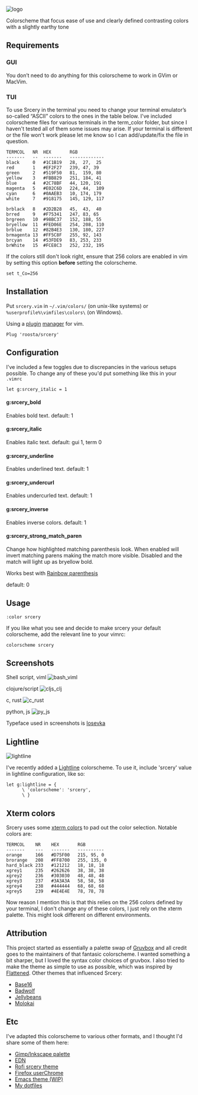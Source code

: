![logo](https://user-images.githubusercontent.com/4509009/34464311-af369b46-ee79-11e7-9000-a008c1af95d3.png)

Colorscheme that focus ease of use and clearly defined contrasting colors with a slightly earthy tone

## Requirements

### GUI
You don’t need to do anything for this colorscheme to work in GVim or MacVim.

### TUI
To use Srcery in the terminal you need to change your terminal emulator’s
so-called “ASCII” colors to the ones in the table below. I've included
colorscheme files for various terminals in the term_color folder, but since I
haven't tested all of them some issues may arise. If your terminal is different
or the file won't work please let me know so I can add/update/fix the file in
question.

```
TERMCOL   NR  HEX       RGB
-------   --  -------   -------------
black     0   #1C1B19   28,  27,  25
red       1   #EF2F27   239, 47, 39
green     2   #519F50   81,  159, 80
yellow    3   #FBB829   251, 184, 41
blue      4   #2C78BF   44, 120, 191
magenta   5   #E02C6D   224, 44,  109
cyan      6   #0AAEB3   10, 174, 179
white     7   #918175   145, 129, 117

brblack   8   #2D2B28   45,  43,  40
brred     9   #F75341   247, 83, 65
brgreen   10  #98BC37   152, 188, 55
bryellow  11  #FED06E   254, 208, 110
brblue    12  #82B4E3   130, 180, 227
brmagenta 13  #FF5C8F   255, 92, 143
brcyan    14  #53FDE9   83, 253, 233
brWhite   15  #FCE8C3   252, 232, 195
```

If the colors still don't look right, ensure that 256 colors are enabled in vim by setting this option **before** setting the colorscheme.
```viml
set t_Co=256
```

## Installation

Put `srcery.vim` in `~/.vim/colors/` (on unix-like systems) or `%userprofile%\vimfiles\colors\` (on Windows).

Using a [plugin](https://github.com/junegunn/vim-plug) [manager](https://github.com/tpope/vim-pathogen) for vim.
```vim
Plug 'roosta/srcery'
```

## Configuration

I've included a few toggles due to discrepancies in the various setups possible.
To change any of these you'd put something like this in your `.vimrc`

```viml
let g:srcery_italic = 1
```

#### g:srcery_bold

Enables bold text.
default: 1

#### g:srcery_italic

Enables italic text.
default: gui 1, term 0

#### g:srcery_underline

Enables underlined text.
default: 1

#### g:srcery_undercurl

Enables undercurled text.
default: 1

#### g:srcery_inverse

Enables inverse colors.
default: 1

#### g:srcery_strong_match_paren

Change how highlighted matching parenthesis look. When enabled will invert
matching parens making the match more visible. Disabled and the match will
light up as bryellow bold.

Works best with [Rainbow parenthesis](https://github.com/kien/rainbow_parentheses.vim)

default: 0

## Usage
```
:color srcery
```

If you like what you see and decide to make srcery your default colorscheme, add the relevant line to your vimrc:
```vim
colorscheme srcery
```
## Screenshots
Shell script, viml
![bash_viml](https://user-images.githubusercontent.com/4509009/34469648-1c9ab8d4-ef24-11e7-8068-8affa0136d2e.png)

clojure/script
![cljs_clj](https://user-images.githubusercontent.com/4509009/34469649-1cb5e118-ef24-11e7-97d0-423bf7dc1942.png)

c, rust
![c_rust](https://user-images.githubusercontent.com/4509009/34469650-1cd1f254-ef24-11e7-8432-203e40edc6fc.png)

python, js
![py_js](https://user-images.githubusercontent.com/4509009/34469651-1cede3ec-ef24-11e7-9dd0-b3edf406b319.png)

Typeface used in screenshots is [Iosevka](https://github.com/be5invis/Iosevka)

## Lightline
![lightline](https://user-images.githubusercontent.com/4509009/29240594-9c36235c-7f68-11e7-81de-7d691c89a224.png)

I've recently added a [Lightline](https://github.com/itchyny/lightline.vim) colorscheme.
To use it, include 'srcery' value in lightline configuration, like so:

```vim
let g:lightline = {
      \ 'colorscheme': 'srcery',
      \ }
```

## Xterm colors
Srcery uses some [xterm colors](https://en.wikipedia.org/wiki/Xterm#/media/File:Xterm_256color_chart.svg) to pad out the color selection. Notable colors are:

```
TERMCOL    NR    HEX       RGB
-------    ---   -------   ----------
orange     166   #D75F00   215, 95, 0
brorange   208   #FF8700   255, 135, 0
hard_black 233   #121212   18, 18, 18
xgrey1     235   #262626   38, 38, 38
xgrey2     236   #303030   48, 48, 48
xgrey3     237   #3A3A3A   58, 58, 58
xgrey4     238   #444444   68, 68, 68
xgrey5     239   #4E4E4E   78, 78, 78
```

Now reason I mention this is that this relies on the 256 colors defined by your
terminal, I don't change any of these colors, I just rely on the xterm palette.
This might look different on different environments.

## Attribution

This project started as essentially a palette swap of [Gruvbox](https://github.com/morhetz/gruvbox) and all credit goes to the maintainers of that fantasic colorscheme. I wanted something a bit sharper, but I loved the syntax color choices of gruvbox. I also tried to make the theme as simple to use as possible, which was inspired by [Flattened](https://github.com/romainl/flattened). Other themes that influenced Srcery:

 * [Base16](http://chriskempson.com/projects/base16/)
 * [Badwolf](https://github.com/sjl/badwolf)
 * [Jellybeans](https://github.com/nanotech/jellybeans.vim)
 * [Molokai](https://github.com/tomasr/molokai)

## Etc
I've adapted this colorscheme to various other formats, and I thought I'd share some of them here:
* [Gimp/Inkscape palette](https://github.com/roosta/colors/blob/master/palettes/srcery.gpl)
* [EDN](https://github.com/roosta/colors/blob/master/edn/srcery.edn)
* [Rofi srcery theme](https://github.com/roosta/etc/blob/master/conf/rofi/.config/rofi/srcery.rasi)
* [Firefox userChrome](https://github.com/roosta/etc/tree/master/conf/firefox)
* [Emacs theme (WIP)](https://github.com/roosta/emacs-srcery)
* [My dotfiles](https://github.com/roosta/etc)
